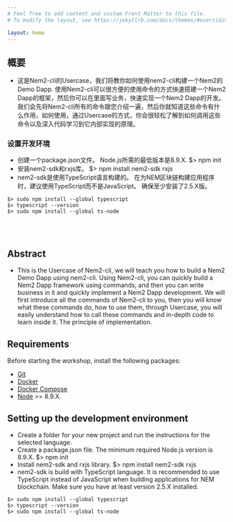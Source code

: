 ```yaml
---
# Feel free to add content and custom Front Matter to this file.
# To modify the layout, see https://jekyllrb.com/docs/themes/#overriding-theme-defaults

layout: home
---
```

## 概要
* 这是Nem2-cli的Usercase，我们将教你如何使用nem2-cli构建一个Nem2的Demo Dapp.
使用Nem2-cli可以很方便的使用命令的方式快速搭建一个Nem2 Dapp的框架，然后你可以在里面写业务，快速实现一个Nem2 Dapp的开发。我们会先将Nem2-cli所有的命令跟您介绍一遍，然后你就知道这些命令有什么作用，如何使用，通过Usercase的方式，你会很轻松了解到如何调用这些命令以及深入代码学习到它内部实现的原理。

### 设置开发环境

* 创建一个package.json文件。 Node.js所需的最低版本是8.9.X.
$> npm init
* 安装nem2-sdk和rxjs库。
$> npm install nem2-sdk rxjs
* nem2-sdk是使用TypeScript语言构建的。 在为NEM区块链构建应用程序时，建议使用TypeScript而不是JavaScript。
确保至少安装了2.5.X版。

```
$> sudo npm install --global typescript
$> typescript --version
$> sudo npm install --global ts-node
```
<br/><br/>
 

## Abstract

* This is the Usercase of Nem2-cli, we will teach you how to build a Nem2 Demo Dapp using nem2-cli.
Using Nem2-cli, you can quickly build a Nem2 Dapp framework using commands, and then you can write business in it and quickly implement a Nem2 Dapp development.
We will first introduce all the commands of Nem2-cli to you, then you will know what these commands do, how to use them, through Usercase, you will easily understand how to call these commands and in-depth code to learn inside it. The principle of implementation.


## Requirements

Before starting the workshop, install the following packages:

* [Git](https://git-scm.com/book/en/v2/Getting-Started-Installing-Git)
* [Docker](https://docs.docker.com/install/)
* [Docker Compose](https://docs.docker.com/compose/install/)
* [Node](https://nodejs.org/en/download/) >= 8.9.X.

## Setting up the development environment

* Create a folder for your new project and run the instructions for the selected language.
* Create a package.json file. The minimum required Node.js version is 8.9.X.
$> npm init
* Install nem2-sdk and rxjs library.
$> npm install nem2-sdk rxjs
* nem2-sdk is build with TypeScript language. It is recommended to use TypeScript instead of JavaScript when building applications for NEM blockchain.
Make sure you have at least version 2.5.X installed.

```
$> sudo npm install --global typescript
$> typescript --version
$> sudo npm install --global ts-node
```




